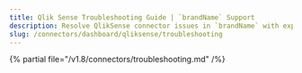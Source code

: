 ```yaml
---
title: Qlik Sense Troubleshooting Guide | `brandName` Support
description: Resolve QlikSense connector issues in `brandName` with expert troubleshooting guides. Fix dashboard integration problems and get your data flowing smoothly.
slug: /connectors/dashboard/qliksense/troubleshooting
---
```


{% partial file="/v1.8/connectors/troubleshooting.md" /%}
